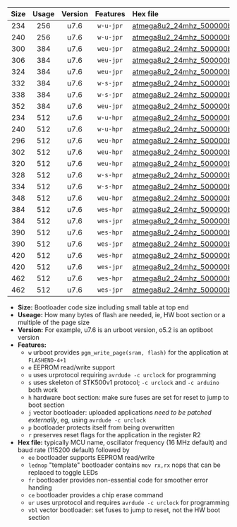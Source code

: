 |Size|Usage|Version|Features|Hex file|
|:-:|:-:|:-:|:-:|:--|
|234|256|u7.6|`w-u-jpr`|[atmega8u2_24mhz_500000bps_ur_vbl.hex](https://raw.githubusercontent.com/stefanrueger/urboot/main//atmega8u2_24mhz_500000bps_ur_vbl.hex)|
|240|256|u7.6|`w-u-jpr`|[atmega8u2_24mhz_500000bps_lednop_ur_vbl.hex](https://raw.githubusercontent.com/stefanrueger/urboot/main//atmega8u2_24mhz_500000bps_lednop_ur_vbl.hex)|
|300|384|u7.6|`weu-jpr`|[atmega8u2_24mhz_500000bps_ee_ur_vbl.hex](https://raw.githubusercontent.com/stefanrueger/urboot/main//atmega8u2_24mhz_500000bps_ee_ur_vbl.hex)|
|306|384|u7.6|`weu-jpr`|[atmega8u2_24mhz_500000bps_ee_lednop_ur_vbl.hex](https://raw.githubusercontent.com/stefanrueger/urboot/main//atmega8u2_24mhz_500000bps_ee_lednop_ur_vbl.hex)|
|324|384|u7.6|`weu-jpr`|[atmega8u2_24mhz_500000bps_ee_lednop_fr_ur_vbl.hex](https://raw.githubusercontent.com/stefanrueger/urboot/main//atmega8u2_24mhz_500000bps_ee_lednop_fr_ur_vbl.hex)|
|332|384|u7.6|`w-s-jpr`|[atmega8u2_24mhz_500000bps_vbl.hex](https://raw.githubusercontent.com/stefanrueger/urboot/main//atmega8u2_24mhz_500000bps_vbl.hex)|
|338|384|u7.6|`w-s-jpr`|[atmega8u2_24mhz_500000bps_lednop_vbl.hex](https://raw.githubusercontent.com/stefanrueger/urboot/main//atmega8u2_24mhz_500000bps_lednop_vbl.hex)|
|352|384|u7.6|`weu-jpr`|[atmega8u2_24mhz_500000bps_ee_lednop_fr_ce_ur_vbl.hex](https://raw.githubusercontent.com/stefanrueger/urboot/main//atmega8u2_24mhz_500000bps_ee_lednop_fr_ce_ur_vbl.hex)|
|234|512|u7.6|`w-u-hpr`|[atmega8u2_24mhz_500000bps_ur.hex](https://raw.githubusercontent.com/stefanrueger/urboot/main//atmega8u2_24mhz_500000bps_ur.hex)|
|240|512|u7.6|`w-u-hpr`|[atmega8u2_24mhz_500000bps_lednop_ur.hex](https://raw.githubusercontent.com/stefanrueger/urboot/main//atmega8u2_24mhz_500000bps_lednop_ur.hex)|
|296|512|u7.6|`weu-hpr`|[atmega8u2_24mhz_500000bps_ee_ur.hex](https://raw.githubusercontent.com/stefanrueger/urboot/main//atmega8u2_24mhz_500000bps_ee_ur.hex)|
|302|512|u7.6|`weu-hpr`|[atmega8u2_24mhz_500000bps_ee_lednop_ur.hex](https://raw.githubusercontent.com/stefanrueger/urboot/main//atmega8u2_24mhz_500000bps_ee_lednop_ur.hex)|
|320|512|u7.6|`weu-hpr`|[atmega8u2_24mhz_500000bps_ee_lednop_fr_ur.hex](https://raw.githubusercontent.com/stefanrueger/urboot/main//atmega8u2_24mhz_500000bps_ee_lednop_fr_ur.hex)|
|328|512|u7.6|`w-s-hpr`|[atmega8u2_24mhz_500000bps.hex](https://raw.githubusercontent.com/stefanrueger/urboot/main//atmega8u2_24mhz_500000bps.hex)|
|334|512|u7.6|`w-s-hpr`|[atmega8u2_24mhz_500000bps_lednop.hex](https://raw.githubusercontent.com/stefanrueger/urboot/main//atmega8u2_24mhz_500000bps_lednop.hex)|
|348|512|u7.6|`weu-hpr`|[atmega8u2_24mhz_500000bps_ee_lednop_fr_ce_ur.hex](https://raw.githubusercontent.com/stefanrueger/urboot/main//atmega8u2_24mhz_500000bps_ee_lednop_fr_ce_ur.hex)|
|384|512|u7.6|`wes-hpr`|[atmega8u2_24mhz_500000bps_ee.hex](https://raw.githubusercontent.com/stefanrueger/urboot/main//atmega8u2_24mhz_500000bps_ee.hex)|
|384|512|u7.6|`wes-jpr`|[atmega8u2_24mhz_500000bps_ee_vbl.hex](https://raw.githubusercontent.com/stefanrueger/urboot/main//atmega8u2_24mhz_500000bps_ee_vbl.hex)|
|390|512|u7.6|`wes-hpr`|[atmega8u2_24mhz_500000bps_ee_lednop.hex](https://raw.githubusercontent.com/stefanrueger/urboot/main//atmega8u2_24mhz_500000bps_ee_lednop.hex)|
|390|512|u7.6|`wes-jpr`|[atmega8u2_24mhz_500000bps_ee_lednop_vbl.hex](https://raw.githubusercontent.com/stefanrueger/urboot/main//atmega8u2_24mhz_500000bps_ee_lednop_vbl.hex)|
|420|512|u7.6|`wes-hpr`|[atmega8u2_24mhz_500000bps_ee_lednop_fr.hex](https://raw.githubusercontent.com/stefanrueger/urboot/main//atmega8u2_24mhz_500000bps_ee_lednop_fr.hex)|
|420|512|u7.6|`wes-jpr`|[atmega8u2_24mhz_500000bps_ee_lednop_fr_vbl.hex](https://raw.githubusercontent.com/stefanrueger/urboot/main//atmega8u2_24mhz_500000bps_ee_lednop_fr_vbl.hex)|
|462|512|u7.6|`wes-hpr`|[atmega8u2_24mhz_500000bps_ee_lednop_fr_ce.hex](https://raw.githubusercontent.com/stefanrueger/urboot/main//atmega8u2_24mhz_500000bps_ee_lednop_fr_ce.hex)|
|462|512|u7.6|`wes-jpr`|[atmega8u2_24mhz_500000bps_ee_lednop_fr_ce_vbl.hex](https://raw.githubusercontent.com/stefanrueger/urboot/main//atmega8u2_24mhz_500000bps_ee_lednop_fr_ce_vbl.hex)|

- **Size:** Bootloader code size including small table at top end
- **Useage:** How many bytes of flash are needed, ie, HW boot section or a multiple of the page size
- **Version:** For example, u7.6 is an urboot version, o5.2 is an optiboot version
- **Features:**
  + `w` urboot provides `pgm_write_page(sram, flash)` for the application at `FLASHEND-4+1`
  + `e` EEPROM read/write support
  + `u` uses urprotocol requiring `avrdude -c urclock` for programming
  + `s` uses skeleton of STK500v1 protocol; `-c urclock` and `-c arduino` both work
  + `h` hardware boot section: make sure fuses are set for reset to jump to boot section
  + `j` vector bootloader: uploaded applications *need to be patched externally*, eg, using `avrdude -c urclock`
  + `p` bootloader protects itself from being overwritten
  + `r` preserves reset flags for the application in the register R2
- **Hex file:** typically MCU name, oscillator frequency (16 MHz default) and baud rate (115200 default) followed by
  + `ee` bootloader supports EEPROM read/write
  + `lednop` "template" bootloader contains `mov rx,rx` nops that can be replaced to toggle LEDs
  + `fr` bootloader provides non-essential code for smoother error handing
  + `ce` bootloader provides a chip erase command
  + `ur` uses urprotocol and requires `avrdude -c urclock` for programming
  + `vbl` vector bootloader: set fuses to jump to reset, not the HW boot section
